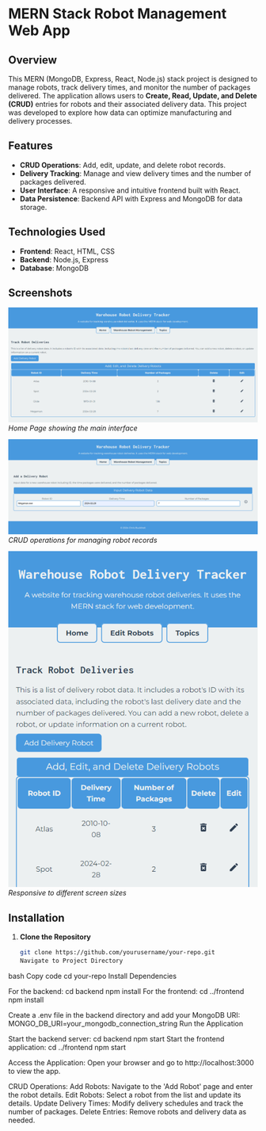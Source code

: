 # MERN Stack Robot Management Web App

## Overview

This MERN (MongoDB, Express, React, Node.js) stack project is designed to manage robots, track delivery times, and monitor the number of packages delivered. The application allows users to **Create, Read, Update, and Delete (CRUD)** entries for robots and their associated delivery data. This project was developed to explore how data can optimize manufacturing and delivery processes.

## Features

- **CRUD Operations**: Add, edit, update, and delete robot records.
- **Delivery Tracking**: Manage and view delivery times and the number of packages delivered.
- **User Interface**: A responsive and intuitive frontend built with React.
- **Data Persistence**: Backend API with Express and MongoDB for data storage.

## Technologies Used

- **Frontend**: React, HTML, CSS
- **Backend**: Node.js, Express
- **Database**: MongoDB

## Screenshots

![Home Page](frontend\src\images\WebDevRobotHomePage2.PNG)
*Home Page showing the main interface*

![CRUD Operations](frontend\src\images\WebDevRobotAdd.PNG)
*CRUD operations for managing robot records*

![Mobile Viewing](frontend\src\images\WebDevRobotPhone.PNG)
*Responsive to different screen sizes*

## Installation

1. **Clone the Repository**
   ```bash
   git clone https://github.com/yourusername/your-repo.git
   Navigate to Project Directory

bash
Copy code
cd your-repo
Install Dependencies

For the backend:
cd backend
npm install
For the frontend:
cd ../frontend
npm install

Create a .env file in the backend directory and add your MongoDB URI:
MONGO_DB_URI=your_mongodb_connection_string
Run the Application

Start the backend server:
cd backend
npm start
Start the frontend application:
cd ../frontend
npm start

Access the Application:
Open your browser and go to http://localhost:3000 to view the app.

CRUD Operations:
Add Robots: Navigate to the 'Add Robot' page and enter the robot details.
Edit Robots: Select a robot from the list and update its details.
Update Delivery Times: Modify delivery schedules and track the number of packages.
Delete Entries: Remove robots and delivery data as needed.
